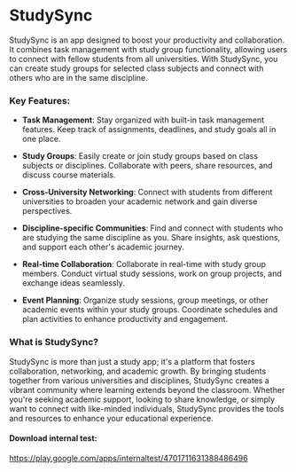 

# StudySync

StudySync is an app designed to boost your productivity and collaboration. It combines task management with study group functionality, allowing users to connect with fellow students from all universities. With StudySync, you can create study groups for selected class subjects and connect with others who are in the same discipline.

### Key Features:

- **Task Management**: Stay organized with built-in task management features. Keep track of assignments, deadlines, and study goals all in one place.

- **Study Groups**: Easily create or join study groups based on class subjects or disciplines. Collaborate with peers, share resources, and discuss course materials.

- **Cross-University Networking**: Connect with students from different universities to broaden your academic network and gain diverse perspectives.

- **Discipline-specific Communities**: Find and connect with students who are studying the same discipline as you. Share insights, ask questions, and support each other's academic journey.

- **Real-time Collaboration**: Collaborate in real-time with study group members. Conduct virtual study sessions, work on group projects, and exchange ideas seamlessly.

- **Event Planning**: Organize study sessions, group meetings, or other academic events within your study groups. Coordinate schedules and plan activities to enhance productivity and engagement.

### What is StudySync?

StudySync is more than just a study app; it's a platform that fosters collaboration, networking, and academic growth. By bringing students together from various universities and disciplines, StudySync creates a vibrant community where learning extends beyond the classroom. Whether you're seeking academic support, looking to share knowledge, or simply want to connect with like-minded individuals, StudySync provides the tools and resources to enhance your educational experience.

#### Download internal test: 
https://play.google.com/apps/internaltest/4701711631388486496
